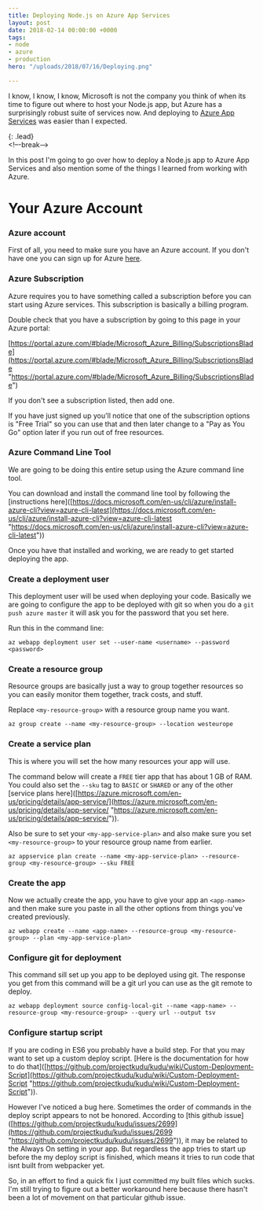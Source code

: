 ```yaml
---
title: Deploying Node.js on Azure App Services
layout: post
date: 2018-02-14 00:00:00 +0000
tags:
- node
- azure
- production
hero: "/uploads/2018/07/16/Deploying.png"

---
```

I know, I know, I know, Microsoft is not the company you think of when its time to figure out where to host your Node.js app, but Azure has a surprisingly robust suite of services now. And deploying to [Azure App Services](https://azure.microsoft.com/en-us/services/app-service/ "Azure App Service") was easier than I expected.

{: .lead}  
<!–-break-–>

In this post I'm going to go over how to deploy a Node.js app to Azure App Services and also mention some of the things I learned from working with Azure.

# Your Azure Account

### Azure account

First of all, you need to make sure you have an Azure account. If you don't have one you can sign up for Azure [here](https://azure.microsoft.com/free/ "Azure Signup").

### Azure Subscription

Azure requires you to have something called a subscription before you can start using Azure services. This subscription is basically a billing program.

Double check that you have a subscription by going to this page in your Azure portal:

[https://portal.azure.com/#blade/Microsoft_Azure_Billing/SubscriptionsBlade](https://portal.azure.com/#blade/Microsoft_Azure_Billing/SubscriptionsBlade "https://portal.azure.com/#blade/Microsoft_Azure_Billing/SubscriptionsBlade")

If you don't see a subscription listed, then add one.

If you have just signed up you'll notice that one of the subscription options is "Free Trial" so you can use that and then later change to a "Pay as You Go" option later if you run out of free resources.

### Azure Command Line Tool

We are going to be doing this entire setup using the Azure command line tool.

You can download and install the command line tool by following the \[instructions here\]([https://docs.microsoft.com/en-us/cli/azure/install-azure-cli?view=azure-cli-latest](https://docs.microsoft.com/en-us/cli/azure/install-azure-cli?view=azure-cli-latest "https://docs.microsoft.com/en-us/cli/azure/install-azure-cli?view=azure-cli-latest"))

Once you have that installed and working, we are ready to get started deploying the app.

### Create a deployment user

This deployment user will be used when deploying your code. Basically we are going to configure the app to be deployed with git so when you do a `git push azure master` it will ask you for the password that you set here.

Run this in the command line:

    az webapp deployment user set --user-name <username> --password <password>

### Create a resource group

Resource groups are basically just a way to group together resources so you can easily monitor them together, track costs, and stuff.

Replace `<my-resource-group>` with a resource group name you want.

    az group create --name <my-resource-group> --location westeurope

### Create a service plan

This is where you will set the how many resources your app will use.

The command below will create a `FREE` tier app that has about 1 GB of RAM. You could also set the `--sku` tag to `BASIC` or `SHARED` or any of the other \[service plans here\]([https://azure.microsoft.com/en-us/pricing/details/app-service/](https://azure.microsoft.com/en-us/pricing/details/app-service/ "https://azure.microsoft.com/en-us/pricing/details/app-service/")).

Also be sure to set your `<my-app-service-plan>` and also make sure you set `<my-resource-group>` to your resource group name from earlier.

    az appservice plan create --name <my-app-service-plan> --resource-group <my-resource-group> --sku FREE

### Create the app

Now we actually create the app, you have to give your app an `<app-name>` and then make sure you paste in all the other options from things you've created previously.

    az webapp create --name <app-name> --resource-group <my-resource-group> --plan <my-app-service-plan>

### Configure git for deployment

This command sill set up you app to be deployed using git. The response you get from this command will be a git url you can use as the git remote to deploy.

    az webapp deployment source config-local-git --name <app-name> --resource-group <my-resource-group> --query url --output tsv

### Configure startup script

If you are coding in ES6 you probably have a build step. For that you may want to set up a custom deploy script. \[Here is the documentation for how to do that\]([https://github.com/projectkudu/kudu/wiki/Custom-Deployment-Script](https://github.com/projectkudu/kudu/wiki/Custom-Deployment-Script "https://github.com/projectkudu/kudu/wiki/Custom-Deployment-Script")).

However I've noticed a bug here. Sometimes the order of commands in the deploy script appears to not be honored. According to \[this github issue\]([https://github.com/projectkudu/kudu/issues/2699](https://github.com/projectkudu/kudu/issues/2699 "https://github.com/projectkudu/kudu/issues/2699")), it may be related to the Always On setting in your app. But regardless the app tries to start up before the my deploy script is finished, which means it tries to run code that isnt built from webpacker yet.

So, in an effort to find a quick fix I just committed my built files which sucks. I'm still trying to figure out a better workaround here because there hasn't been a lot of movement on that particular github issue.